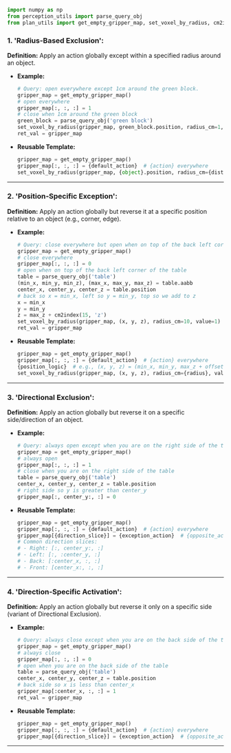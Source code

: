 ```python
import numpy as np
from perception_utils import parse_query_obj
from plan_utils import get_empty_gripper_map, set_voxel_by_radius, cm2index
```

### **1. 'Radius-Based Exclusion':**

**Definition:** Apply an action globally except within a specified radius around an object.

- **Example:**

  ```python
  # Query: open everywhere except 1cm around the green block.
  gripper_map = get_empty_gripper_map()
  # open everywhere
  gripper_map[:, :, :] = 1
  # close when 1cm around the green block
  green_block = parse_query_obj('green block')
  set_voxel_by_radius(gripper_map, green_block.position, radius_cm=1, value=0)
  ret_val = gripper_map
  ```

- **Reusable Template:**
  ```python
  gripper_map = get_empty_gripper_map()
  gripper_map[:, :, :] = {default_action}  # {action} everywhere
  set_voxel_by_radius(gripper_map, {object}.position, radius_cm={distance}, value={exception_action})  # {opposite_action} around {object}
  ```

---

### **2. 'Position-Specific Exception':**

**Definition:** Apply an action globally but reverse it at a specific position relative to an object (e.g., corner, edge).

- **Example:**

  ```python
  # Query: close everywhere but open when on top of the back left corner of the table.
  gripper_map = get_empty_gripper_map()
  # close everywhere
  gripper_map[:, :, :] = 0
  # open when on top of the back left corner of the table
  table = parse_query_obj('table')
  (min_x, min_y, min_z), (max_x, max_y, max_z) = table.aabb
  center_x, center_y, center_z = table.position
  # back so x = min_x, left so y = min_y, top so we add to z
  x = min_x
  y = min_y
  z = max_z + cm2index(15, 'z')
  set_voxel_by_radius(gripper_map, (x, y, z), radius_cm=10, value=1)
  ret_val = gripper_map
  ```

- **Reusable Template:**
  ```python
  gripper_map = get_empty_gripper_map()
  gripper_map[:, :, :] = {default_action}  # {action} everywhere
  {position_logic}  # e.g., (x, y, z) = (min_x, min_y, max_z + offset)
  set_voxel_by_radius(gripper_map, (x, y, z), radius_cm={radius}, value={exception_action})  # {opposite_action} at {position}
  ```

---

### **3. 'Directional Exclusion':**

**Definition:** Apply an action globally but reverse it on a specific side/direction of an object.

- **Example:**

  ```python
  # Query: always open except when you are on the right side of the table.
  gripper_map = get_empty_gripper_map()
  # always open
  gripper_map[:, :, :] = 1
  # close when you are on the right side of the table
  table = parse_query_obj('table')
  center_x, center_y, center_z = table.position
  # right side so y is greater than center_y
  gripper_map[:, center_y:, :] = 0
  ```

- **Reusable Template:**
  ```python
  gripper_map = get_empty_gripper_map()
  gripper_map[:, :, :] = {default_action}  # {action} everywhere
  gripper_map[{direction_slice}] = {exception_action}  # {opposite_action} on {direction} side
  # Common direction slices:
  # - Right: [:, center_y:, :]
  # - Left: [:, :center_y, :]
  # - Back: [:center_x, :, :]
  # - Front: [center_x:, :, :]
  ```

---

### **4. 'Direction-Specific Activation':**

**Definition:** Apply an action globally but reverse it only on a specific side (variant of Directional Exclusion).

- **Example:**

  ```python
  # Query: always close except when you are on the back side of the table.
  gripper_map = get_empty_gripper_map()
  # always close
  gripper_map[:, :, :] = 0
  # open when you are on the back side of the table
  table = parse_query_obj('table')
  center_x, center_y, center_z = table.position
  # back side so x is less than center_x
  gripper_map[:center_x, :, :] = 1
  ret_val = gripper_map
  ```

- **Reusable Template:**
  ```python
  gripper_map = get_empty_gripper_map()
  gripper_map[:, :, :] = {default_action}  # {action} everywhere
  gripper_map[{direction_slice}] = {exception_action}  # {opposite_action} on {direction} side
  ```

---
